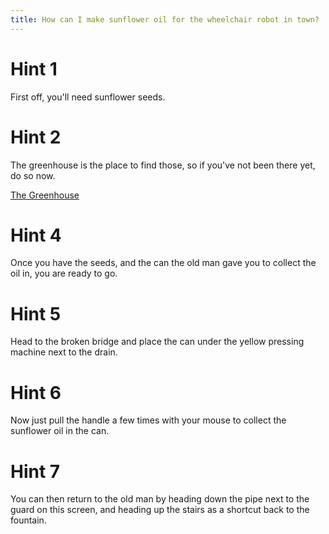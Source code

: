 ```yaml
---
title: How can I make sunflower oil for the wheelchair robot in town?
---
```

# Hint 1
First off, you'll need sunflower seeds.

# Hint 2
The greenhouse is the place to find those, so if you've not been there yet, do so now.

[The Greenhouse](/00919/index.md)


# Hint 4
Once you have the seeds, and the can the old man gave you to collect the oil in, you are ready to go.

# Hint 5
Head to the broken bridge and place the can under the yellow pressing machine next to the drain.

# Hint 6
Now just pull the handle a few times with your mouse to collect the sunflower oil in the can.

# Hint 7
You can then return to the old man by heading down the pipe next to the guard on this screen, and heading up the stairs as a shortcut back to the fountain.

